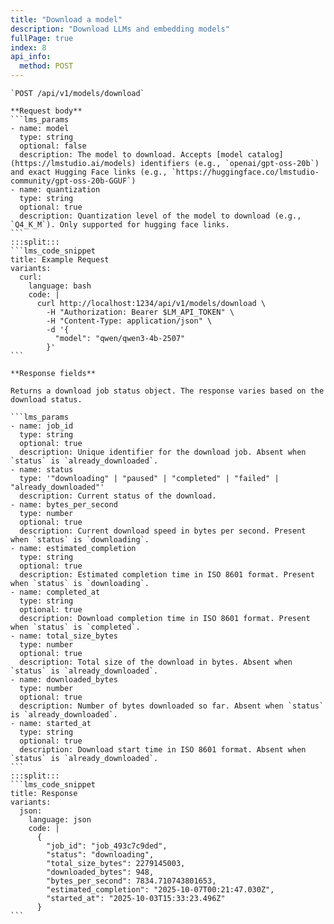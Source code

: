 ```yaml
---
title: "Download a model"
description: "Download LLMs and embedding models"
fullPage: true
index: 8
api_info:
  method: POST
---
```


````lms_hstack
`POST /api/v1/models/download`

**Request body**
```lms_params
- name: model
  type: string
  optional: false
  description: The model to download. Accepts [model catalog](https://lmstudio.ai/models) identifiers (e.g., `openai/gpt-oss-20b`) and exact Hugging Face links (e.g., `https://huggingface.co/lmstudio-community/gpt-oss-20b-GGUF`)
- name: quantization
  type: string
  optional: true
  description: Quantization level of the model to download (e.g., `Q4_K_M`). Only supported for hugging face links.
```
:::split:::
```lms_code_snippet
title: Example Request
variants:
  curl:
    language: bash
    code: |
      curl http://localhost:1234/api/v1/models/download \
        -H "Authorization: Bearer $LM_API_TOKEN" \
        -H "Content-Type: application/json" \
        -d '{
          "model": "qwen/qwen3-4b-2507"
        }'
```
````

````lms_hstack
**Response fields**

Returns a download job status object. The response varies based on the download status.

```lms_params
- name: job_id
  type: string
  optional: true
  description: Unique identifier for the download job. Absent when `status` is `already_downloaded`.
- name: status
  type: '"downloading" | "paused" | "completed" | "failed" | "already_downloaded"'
  description: Current status of the download.
- name: bytes_per_second
  type: number
  optional: true
  description: Current download speed in bytes per second. Present when `status` is `downloading`.
- name: estimated_completion
  type: string
  optional: true
  description: Estimated completion time in ISO 8601 format. Present when `status` is `downloading`.
- name: completed_at
  type: string
  optional: true
  description: Download completion time in ISO 8601 format. Present when `status` is `completed`.
- name: total_size_bytes
  type: number
  optional: true
  description: Total size of the download in bytes. Absent when `status` is `already_downloaded`.
- name: downloaded_bytes
  type: number
  optional: true
  description: Number of bytes downloaded so far. Absent when `status` is `already_downloaded`.
- name: started_at
  type: string
  optional: true
  description: Download start time in ISO 8601 format. Absent when `status` is `already_downloaded`.
```
:::split:::
```lms_code_snippet
title: Response
variants:
  json:
    language: json
    code: |
      {
        "job_id": "job_493c7c9ded",
        "status": "downloading",
        "total_size_bytes": 2279145003,
        "downloaded_bytes": 948,
        "bytes_per_second": 7834.710743801653,
        "estimated_completion": "2025-10-07T00:21:47.030Z",
        "started_at": "2025-10-03T15:33:23.496Z"
      }
```
````
